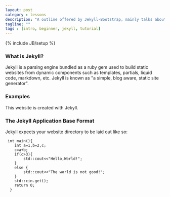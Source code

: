 ```yaml
---
layout: post
category : lessons
description: "A outline offered by Jekyll-Bootstrap, mainly talks about what is Jekyll, what does Jekyll do.Which is a start begginer for all of, sincerely suggest you to read about it carefully...  "
tagline: ""
tags : [intro, beginner, jekyll, tutorial]
---
```

{% include JB/setup %}

<div class="p-section">
	<h3>What is Jekyll?</h3>
	<p>
		Jekyll is a parsing engine bundled as a ruby gem used to build static websites from
		dynamic components such as templates, partials, liquid code, markdown, etc. Jekyll is known as "a simple, blog aware, static site generator".
	</p>
</div>

<div class="p-section">
	<h3>Examples</h3>
	<p>
		This website is created with Jekyll.
	</p>
</div>

<div class="p-section">
	<h3>The Jekyll Application Base Format</h3>
	<p>Jekyll expects your website directory to be laid out like so:</p>

<pre><code class="c++"> int main(){
	int a=1,b=2,c;
	c=a+b;
	if(c>3){
		std::cout<<"Hello,World!";
	}
	else {
		std::cout<<"The world is not good!";
	}
	std::cin.get();
	return 0;
  }</code></pre>
</div>